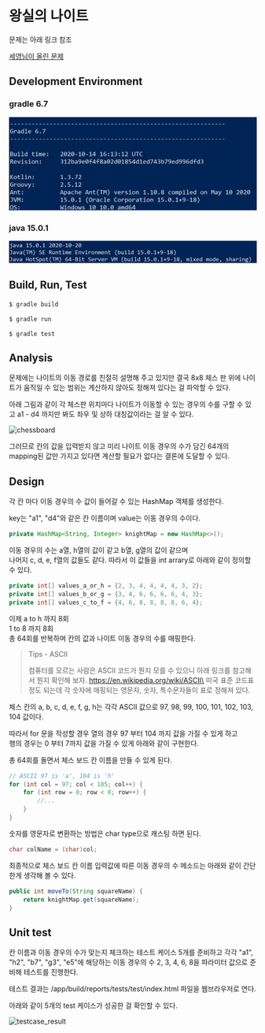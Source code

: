 # 왕실의 나이트

문제는 아래 링크 참조

[세영님이 올린 문제](https://github.com/fora22/Coding_Test/tree/JSY8869/Feature/CodingTest/Practice/4_2/JSY8869/CHAPTER%204/%EC%8B%A4%EC%A0%84%204-1)

## Development Environment

### gradle 6.7

![gradle](images/gradle_version.jpg)

### java 15.0.1

![java](images/java_version.jpg)

## Build, Run, Test

``` shell
$ gradle build
```

``` shell
$ gradle run
```

``` shell
$ gradle test
```

## Analysis

문제에는 나이트의 이동 경로를 친절히 설명해 주고 있지만 결국 8x8 체스 판 위에 나이트가 움직일 수 있는 범위는 계산하지 않아도 정해져 있다는 걸 파악할 수 있다.

아래 그림과 같이 각 체스판 위치마다 나이트가 이동할 수 있는 경우의 수를 구할 수 있고 a1 - d4 까지만 봐도 좌우 및 상하 대칭값이라는 걸 알 수 있다.

![chessboard](/images/chessboard_knightmovecase.jpg)

그러므로 칸의 값을 입력받지 않고 미리 나이트 이동 경우의 수가 담긴 64개의 mapping된 값만 가지고 있다면 계산할 필요가 없다는 결론에 도달할 수 있다.

## Design

각 칸 마다 이동 경우의 수 값이 들어갈 수 있는 HashMap 객체를 생성한다.

key는 "a1", "d4"와 같은 칸 이름이며
value는 이동 경우의 수이다.

``` java
private HashMap<String, Integer> knightMap = new HashMap<>();
```

이동 경우의 수는 a열, h열의 값이 같고 b열, g열의 값이 같으며\
나머지 c, d, e, f열의 값들도 같다.
따라서 이 값들을 int arrary로 아래와 같이 정의할 수 있다.

``` java
private int[] values_a_or_h = {2, 3, 4, 4, 4, 4, 3, 2};
private int[] values_b_or_g = {3, 4, 6, 6, 6, 6, 4, 3};
private int[] values_c_to_f = {4, 6, 8, 8, 8, 8, 6, 4};
```

이제 a to h 까지 8회\
1 to 8 까지 8회\
총 64회를 반복하며 칸의 값과 나이트 이동 경우의 수를 매핑한다.

> Tips - ASCII
>
> 컴퓨터를 모르는 사람은 ASCII 코드가 뭔지 모를 수 있으니 아래 링크를 참고해서 뭔지 확인해 보자.
> https://en.wikipedia.org/wiki/ASCII\
> 미국 표준 코드표 정도 되는데 각 숫자에 매핑되는 영문자, 숫자, 특수문자들이 표로 정해져 있다.

체스 칸의 a, b, c, d, e, f, g, h는 각각 ASCII 값으로 97, 98, 99, 100, 101, 102, 103, 104 값이다.

따라서 for 문을 작성할 경우 열의 경우 97 부터 104 까지 값을 가질 수 있게 하고\
행의 경우는 0 부터 7까지 값을 가질 수 있게 아래와 같이 구현한다.

총 64회를 돌면서 체스 보드 칸 이름을 만들 수 있게 된다.

``` java
// ASCII 97 is 'a', 104 is 'h'
for (int col = 97; col < 105; col++) {
    for (int row = 0; row < 8; row++) {
        //...
    }
}
```

숫자를 영문자로 변환하는 방법은 char type으로 캐스팅 하면 된다.

``` java
char colName = (char)col;
```

최종적으로 체스 보드 칸 이름 입력값에 따른 이동 경우의 수 메소드는 아래와 같이 간단한게 생각해 볼 수 있다.

``` java
public int moveTo(String squareName) {
    return knightMap.get(squareName);
}
```

## Unit test

칸 이름과 이동 경우의 수가 맞는지 체크하는 테스트 케이스 5개를 준비하고 각각 "a1", "h2", "b7", "g3", "e5"에 해당하는 이동 경우의 수 2, 3, 4, 6, 8을 파라미터 값으로 준비해 테스트를 진행한다.

테스트 결과는 /app/build/reports/tests/test/index.html 파일을 웹브라우저로 연다.

아래와 같이 5개의 test 케이스가 성공한 걸 확인할 수 있다.

![testcase_result](/images/testcase_result.jpg)